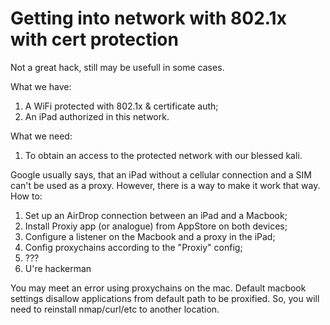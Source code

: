 # Getting into network with 802.1x with cert protection
Not a great hack, still may be usefull in some cases.  

What we have:  
1) A WiFi protected with 802.1x & certificate auth;
2) An iPad authorized in this network.

What we need:
1) To obtain an access to the protected network with our blessed kali.

Google usually says, that an iPad without a cellular connection and a SIM can't be used as a proxy. However, there is a way to make it work that way. How to:
1) Set up an AirDrop connection between an iPad and a Macbook;
2) Install Proxiy app (or analogue) from AppStore on both devices;
3) Configure a listener on the Macbook and a proxy in the iPad;
4) Config proxychains according to the "Proxiy" config;
5) ???
6) U're hackerman

You may meet an error using proxychains on the mac. Default macbook settings disallow applications from default path to be proxified. 
So, you will need to reinstall nmap/curl/etc to another location. 
